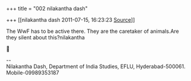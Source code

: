 +++
title = "002 nilakantha dash"

+++
[[nilakantha dash	2011-07-15, 16:23:23 [Source](https://groups.google.com/g/bvparishat/c/dFKpITeauf4)]]



The WwF has to be active there. They are the caretaker of animals.Are  
they silent about this?nilakantha



  
--  
Nilakantha Dash, Department of India Studies, EFLU, Hyderabad-500061.  
Mobile-09989353187  

